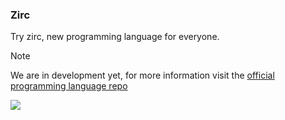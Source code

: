 ### Zirc
Try zirc, new programming language for everyone.

> [!NOTE]  
> We are in development yet, for more information visit the [official programming language repo](https://github.com/zirc-industries/zirc)

<p>
  <a href="https://discord.gg/bPuaYhZSk4">
    <img src="https://img.shields.io/discord/1421217371879903234?label=Discord&labelColor=black&logo=discord&logoColor=5865F2&style=square&color=5865F2" />
  </a>
</p>
